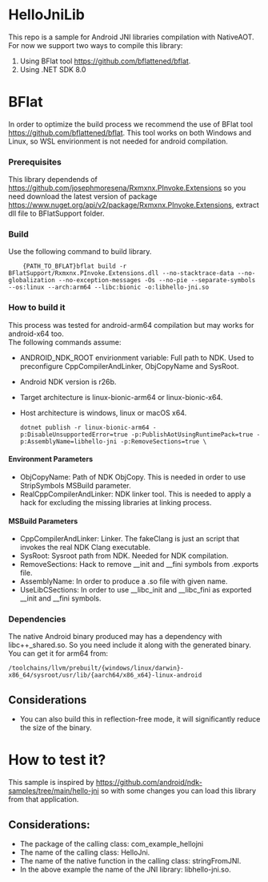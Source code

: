 # HelloJniLib
 This repo is a sample for Android JNI libraries compilation with NativeAOT.
 For now we support two ways to compile this library: 
 1. Using BFlat tool https://github.com/bflattened/bflat. 
 2. Using .NET SDK 8.0
 
# BFlat
In order to optimize the build process we recommend the use of BFlat tool https://github.com/bflattened/bflat. 
This tool works on both Windows and Linux, so WSL envirionment is not needed for android compilation.

### Prerequisites
This library dependends of https://github.com/josephmoresena/Rxmxnx.PInvoke.Extensions so you need download the 
latest version of package https://www.nuget.org/api/v2/package/Rxmxnx.PInvoke.Extensions, extract dll file to 
BFlatSupport folder.

### Build
Use the following command to build library.

	    {PATH_TO_BFLAT}bflat build -r BFlatSupport/Rxmxnx.PInvoke.Extensions.dll --no-stacktrace-data --no-globalization --no-exception-messages -Os --no-pie --separate-symbols --os:linux --arch:arm64 --libc:bionic -o:libhello-jni.so

### How to build it
This process was tested for android-arm64 compilation but may works for android-x64 too. <br/>
The following commands assume:
 * ANDROID_NDK_ROOT envirionment variable: Full path to NDK. Used to preconfigure CppCompilerAndLinker, ObjCopyName and SysRoot.
 * Android NDK version is r26b.
 * Target architecture is linux-bionic-arm64 or linux-bionic-x64.
 * Host architecture is windows, linux or macOS x64.

	   dotnet publish -r linux-bionic-arm64 -p:DisableUnsupportedError=true -p:PublishAotUsingRuntimePack=true -p:AssemblyName=libhello-jni -p:RemoveSections=true \

#### Environment Parameters 
* ObjCopyName: Path of NDK ObjCopy. This is needed in order to use StripSymbols MSBuild parameter.
* RealCppCompilerAndLinker: NDK linker tool. This is needed to apply a hack for excluding the missing libraries at linking process.

#### MSBuild Parameters
* CppCompilerAndLinker: Linker. The fakeClang is just an script that invokes the real NDK Clang executable.
* SysRoot: Sysroot path from NDK. Needed for NDK compilation.
* RemoveSections: Hack to remove __init and __fini symbols from .exports file.
* AssemblyName: In order to produce a .so file with given name.
* UseLibCSections: In order to use __libc_init and __libc_fini as exported __init and __fini symbols.

### Dependencies
The native Android binary produced may has a dependency with libc++_shared.so. So you need include it along with the generated binary. <br/>
You can get it for arm64 from:

	/toolchains/llvm/prebuilt/{windows/linux/darwin}-x86_64/sysroot/usr/lib/{aarch64/x86_x64}-linux-android

## Considerations
* You can also build this in reflection-free mode, it will significantly reduce the size of the binary.

# How to test it?
This sample is inspired by https://github.com/android/ndk-samples/tree/main/hello-jni so with some changes you can load this library from that application. <br/>
## Considerations:
* The package of the calling class: com_example_hellojni
* The name of the calling class: HelloJni.
* The name of the native function in the calling class: stringFromJNI.
* In the above example the name of the JNI library: libhello-jni.so.

